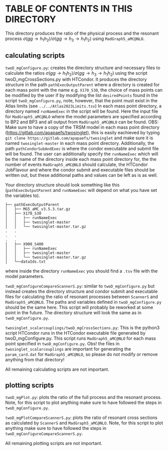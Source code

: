 # TABLE OF CONTENTS IN THIS DIRECTORY

This directory produces the ratio of the physical process and the resonant process 
$\sigma(gg \to h _{1} h _{2} )/\sigma(gg \to h _{3} \to h _{1} h _{2} )$ using 
`MadGraph5_aMC@NLO`.

## calculating scripts

`twoD_mgConfigure.py`: creates the directory structure and necessary files
to calculate the ratios $\sigma(gg \to h_{1} h_{2})/\sigma(gg \to h_{3} \to h_{1} h_{2})$
using the script twoD_mgCrossSections.py with HTCondor. It produces the directory 
structure in the path `pathExecOutputParent` where a directory is created for each 
mass point with the name e.g. `X170_S30`, the choice of mass points can be modified by the user
if by modifying the list `desiredPoints` found in the script `twoD_mgConfigure.py`, note, however,
that the point must exist in the Atlas limits (see `../../Atlas2023Limits.tsv`)
In each mass point directory, a directory named `runNameExec` in the script will be found.
Here the input file for `MadGraph5_aMC@NLO` where the model parameters are specified according to
BP2 and BP3 and all output from `MadGraph5_aMC@NLO` can be found. OBS: Make sure to have a copy of the 
TRSM model in each mass point directory (https://gitlab.com/apapaefs/twosinglet), this is easily eachieved
by typing `git clone https://gitlab.com/apapaefs/twosinglet` and make sure it is named
`twosinglet-master` in each mass point directory. 
      Additionally, the path `pathCondorSubAndExec` is where the condor executable and submit 
file will be found. The user can additionally specify the `runNameExec` which will be the name 
of the directory inside each mass point directory for, the the number of events `MadGraph5_aMC@NLO` 
should calculate, the HTCondor JobFlavour and where the condor submit and executable files should 
be written out, but these additional paths and values can be left as is as well.

Your directory structure should look something like this (`pathExecOutputParent` and `runNameExec`
will depend on what you have set the variables to).

```
├── pathExecOutputParent
│   ├── MG5_aMC_v3.5.3.tar.gz
│   ├── X170_S30
│   │   ├── runNameExec
│   │   ├── twosinglet-master
│   │   └── twosinglet-master.tar.gz
.   .
.   .
.   .
│   ├── X900_S400
│   │   ├── runNameExec
│   │   ├── twosinglet-master
│   │   └── twosinglet-master.tar.gz
│   └──dataIds.txt
```

where inside the directory `runNameExec` you should find a `.tsv` file with the model parameters.

`twoD_mgConfigureCompareScannerS.py`: similar to `twoD_mgConfigure.py` but instead
creates the directory structure and condor submit and executable files for
calculating the ratio of resonant processes between `ScannerS` and `MadGraph5_aMC@NLO`.
The paths and variables defined in `twoD_mgConfigure.py` should be the same here. This
script will probably be reworked at some point in the future. The directory structure will look
the same as in `twoD_mgConfigure.py`.

`twosinglet_scalarcouplings/twoD_mgCrossSections.py`: This is the python3 script HTCondor runs
in the HTCondor executable file generated by twoD_mgConfigure.py. This script runs `MadGraph5_aMC@NLO`
for each mass point specified in `twoD_mgConfigure.py`. Obs! the files in `twosinglet_scalarcouplings`
are important for generating the `param_card.dat` for `MadGraph5_aMC@NLO`, so please do not modify or
remove anything from that directory!

All remaining calculating scripts are not important.

## plotting scripts

`twoD_mgPlot.py`: plots the ratio of the full process and the resonant process. Note, for this script to plot
anything make sure to have followed the steps in `twoD_mgConfigure.py`.

`twoD_mgPlotCompareScannerS.py`: plots the ratio of resonant cross sections as calculated by `ScannerS` and
`MadGraph5_aMC@NLO`. Note, for this script to plot anything make sure to have followed the steps in 
`twoD_mgConfigureCompareScannerS.py`.

All remaining plotting scripts are not important.


